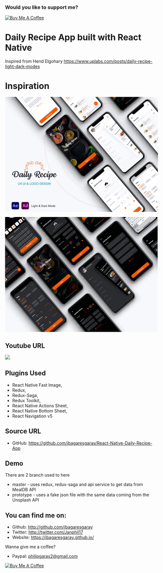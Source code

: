 ### Would you like to support me?

<a href="https://www.buymeacoffee.com/jbagaresgaray" target="_blank"><img src="https://www.buymeacoffee.com/assets/img/custom_images/orange_img.png" alt="Buy Me A Coffee" style="height: auto !important;width: auto !important;" ></a>

# Daily Recipe App built with React Native

Inspired from Hend Elgohary https://www.uplabs.com/posts/daily-recipe-light-dark-modes

# Inspiration

![](preview.png)

![](preview2.png)

## Youtube URL

[![](video.gif)](https://www.youtube.com/watch?v=)

## Plugins Used

- React Native Fast Image, 
- Redux, 
- Redux-Saga, 
- Redux Toolkit, 
- React Native Actions Sheet, 
- React Native Bottom Sheet, 
- React Navigation v5


## Source URL

- GitHub: https://github.com/jbagaresgaray/React-Native-Daily-Recipe-App

## Demo

There are 2 branch used to here

- master - uses redux, redux-saga and api service to get data from MealDB API
- prototype - uses a fake json file with the same data coming from the Unsplash API



## You can find me on:

- Github: http://github.com/jbagaresgaray
- Twitter: http://twitter.com/Janphil17
- Website: https://jbagaresgaray.github.io/

Wanna give me a coffee?

- Paypal: philipgaray2@gmail.com

<a href="https://www.buymeacoffee.com/jbagaresgaray" target="_blank"><img src="https://www.buymeacoffee.com/assets/img/custom_images/orange_img.png" alt="Buy Me A Coffee" style="height: auto !important;width: auto !important;" ></a>
